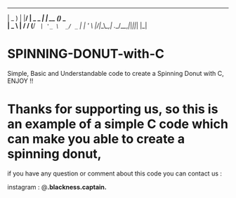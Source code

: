   ___ _ _    ___           _        _      
 | _ ) | |__/ __|__ _ _ __| |_ __ _(_)_ _  
 | _ \ | / / (__/ _` | '_ \  _/ _` | | ' \ 
 |___/_|_\_\\___\__,_| .__/\__\__,_|_|_||_|
                     |_|                   


# SPINNING-DONUT-with-C
Simple, Basic and Understandable code to create a Spinning Donut with C, ENJOY !!

# Thanks for supporting us, so this is an example of a simple C code which can make you able to create a spinning donut,
if you have any question or comment about this code you can contact us :

instagram : @__.blackness.captain.__

